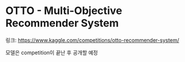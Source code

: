 # OTTO - Multi-Objective Recommender System
링크: https://www.kaggle.com/competitions/otto-recommender-system/

모델은 competition이 끝난 후 공개할 예정

